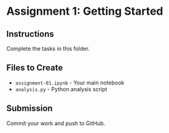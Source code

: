 # Assignment 1: Getting Started

## Instructions
Complete the tasks in this folder.

## Files to Create
- `assignment-01.ipynb` - Your main notebook
- `analysis.py` - Python analysis script

## Submission
Commit your work and push to GitHub.
